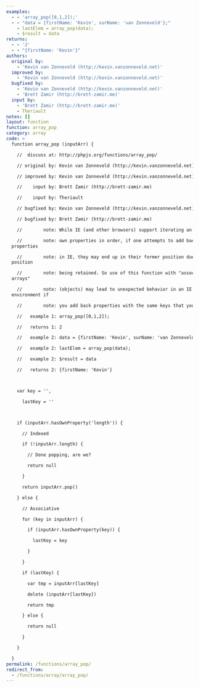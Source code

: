 ```yaml
---
examples:
  - - 'array_pop([0,1,2]);'
  - - "data = {firstName: 'Kevin', surName: 'van Zonneveld'};"
    - lastElem = array_pop(data);
    - $result = data
returns:
  - - '2'
  - - "{firstName: 'Kevin'}"
authors:
  original by:
    - 'Kevin van Zonneveld (http://kevin.vanzonneveld.net)'
  improved by:
    - 'Kevin van Zonneveld (http://kevin.vanzonneveld.net)'
  bugfixed by:
    - 'Kevin van Zonneveld (http://kevin.vanzonneveld.net)'
    - 'Brett Zamir (http://brett-zamir.me)'
  input by:
    - 'Brett Zamir (http://brett-zamir.me)'
    - Theriault
notes: []
layout: function
function: array_pop
category: array
code: >
  function array_pop (inputArr) {

    //  discuss at: http://phpjs.org/functions/array_pop/

    // original by: Kevin van Zonneveld (http://kevin.vanzonneveld.net)

    // improved by: Kevin van Zonneveld (http://kevin.vanzonneveld.net)

    //    input by: Brett Zamir (http://brett-zamir.me)

    //    input by: Theriault

    // bugfixed by: Kevin van Zonneveld (http://kevin.vanzonneveld.net)

    // bugfixed by: Brett Zamir (http://brett-zamir.me)

    //        note: While IE (and other browsers) support iterating an object's

    //        note: own properties in order, if one attempts to add back
  properties

    //        note: in IE, they may end up in their former position due to their
  position

    //        note: being retained. So use of this function with "associative
  arrays"

    //        note: (objects) may lead to unexpected behavior in an IE
  environment if

    //        note: you add back properties with the same keys that you removed

    //   example 1: array_pop([0,1,2]);

    //   returns 1: 2

    //   example 2: data = {firstName: 'Kevin', surName: 'van Zonneveld'};

    //   example 2: lastElem = array_pop(data);

    //   example 2: $result = data

    //   returns 2: {firstName: 'Kevin'}



    var key = '',

      lastKey = ''



    if (inputArr.hasOwnProperty('length')) {

      // Indexed

      if (!inputArr.length) {

        // Done popping, are we?

        return null

      }

      return inputArr.pop()

    } else {

      // Associative

      for (key in inputArr) {

        if (inputArr.hasOwnProperty(key)) {

          lastKey = key

        }

      }

      if (lastKey) {

        var tmp = inputArr[lastKey]

        delete (inputArr[lastKey])

        return tmp

      } else {

        return null

      }

    }

  }
permalink: /functions/array_pop/
redirect_from:
  - /functions/array/array_pop/
---
```


<!-- WARNING! This file is auto generated by `npm run web:inject`, do not edit by hand -->

